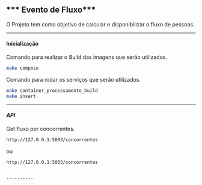 ## *** Evento de Fluxo***
O Projeto tem como objetivo de calcular e disponibilizar o fluxo de pessoas.

----------


#### Inicialização
Comando para realizar o Build das imagens que serão utilizados.

```bash
make compose
```

Comando para rodar os serviços que serão utilizados.

```bash
make container_processamento_build
make insert
```
----------

####  ***API***

Get fluxo por concorrentes.

```bash
http://127.0.0.1:5003/concorrentes
```
ou
```bash
http://127.0.0.1:5003/concorrentes
```
```

----------
